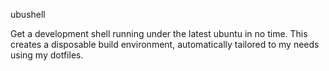 ubushell

Get a development shell running under the latest ubuntu in no time.  This
creates a disposable build environment, automatically tailored to my needs
using my dotfiles.
